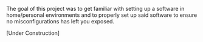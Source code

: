 The goal of this project was to get familiar with setting up a software in home/personal environments and to properly set up said software to ensure no misconfigurations has left you exposed.
 
[Under Construction]


